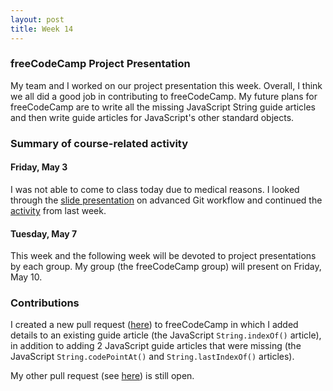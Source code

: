 ```yaml
---
layout: post
title: Week 14
---
```


### freeCodeCamp Project Presentation

My team and I worked on our project presentation this week. Overall, I think we all did a good job in contributing to
freeCodeCamp. My future plans for freeCodeCamp are to write all the missing JavaScript String guide articles and then
write guide articles for JavaScript's other standard objects.

### Summary of course-related activity

#### Friday, May 3

I was not able to come to class today due to medical reasons. I looked through the [slide presentation](http://www.compsci.hunter.cuny.edu/~sweiss/course_materials/csci395.86/slides/collaborating_workflows.html#1)
on advanced Git workflow and continued the [activity](https://github.com/hunter-college-ossd-spr19/git-collaboration-workflow-activity) from last week.

#### Tuesday, May 7

This week and the following week will be devoted to project presentations by each group. My group (the freeCodeCamp group) will present on Friday, May 10.

### Contributions

I created a new pull request ([here](https://github.com/freeCodeCamp/freeCodeCamp/pull/36009)) to freeCodeCamp in which I
added details to an existing guide article (the JavaScript `String.indexOf()` article), in addition to adding 2 JavaScript
guide articles that were missing (the JavaScript `String.codePointAt()` and `String.lastIndexOf()` articles).

My other pull request (see [here](https://github.com/freeCodeCamp/freeCodeCamp/pull/35976)) is still open.
